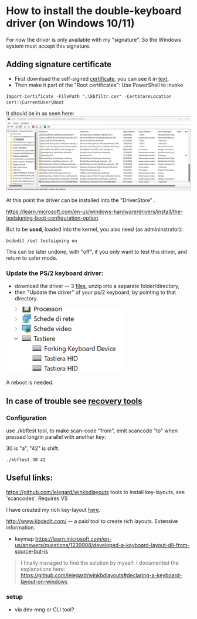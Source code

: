 # How to install the double-keyboard driver (on Windows 10/11)

For now the driver is only available with my "signature". So the Windows system must accept this signature.

## Adding signature certificate
* First download the self-signed [certificate](./kbfiltr.cer), you can see it in [text](./kbfiltr.txt),
* Then make it part of the "Root certificates":
  Use PowerShell to invoke

```
Import-Certificate -FilePath ".\kbfiltr.cer" -CertStoreLocation cert:\CurrentUser\Root
```

It should be in as seen here:  ![Screenshot of certml](images/Screenshot-ITA-certificate-manger.png)

At this point the driver can be installed into the "DriverStore" .


https://learn.microsoft.com/en-us/windows-hardware/drivers/install/the-testsigning-boot-configuration-option

But to be **used**, loaded into the kernel, you also need (as admininstrator):
```
bcdedit /set testsigning on
```
This can be later undone, with "off", if you only want to test this driver, and return to safer mode.


### Update the PS/2 keyboard driver:

* download the driver -- 3 [files](double-keyboard.zip), unzip into a separate folder/directory,
* then "Update the driver" of your  ps/2 keyboard, by pointing to that directory.

![Screenshot of keyboard drivers tree](images/Screenshot-ITA-driver-manager.png)

A reboot is needed.


## In case of trouble see [recovery tools](windows-recovery.md)


### Configuration

use ./kbftest tool, to make scan-code "from", emit scancode "to" when pressed long/in
parallel with another key:

30 is "a", "42" is shift:

```
./kbftest 30 42
```

## Useful links:
https://github.com/lelegard/winkbdlayouts tools to install key-layouts, see 'scancodes'. Requires VS

I have created my rich key-layout [here](https://github.com/MichalMaruska/winkbdlayouts/commits/maruska/).

http://www.kbdedit.com/ -- a paid tool to create rich layouts. Extensive information.



* keymap
https://learn.microsoft.com/en-us/answers/questions/1239908/developed-a-keyboard-layout-dll-from-source-but-is
> I finally managed to find the solution by myself. I documented the explanations here: https://github.com/lelegard/winkbdlayouts#declaring-a-keyboard-layout-on-windows



### setup
- via dev-mng or CLI tool?


